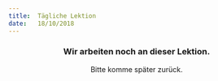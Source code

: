 ```yaml
---
title:  Tägliche Lektion
date:   18/10/2018
---
```


### <center>Wir arbeiten noch an dieser Lektion.</center>
<center>Bitte komme später zurück.</center>